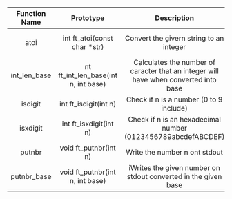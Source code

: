 |Function Name|Prototype|Description|Return Value|
|:--------:|:--------:|:--------:|:--------:|
|atoi|int ft_atoi(const char *str)|Convert the givern string to an integer|The result of the conversion|
|int_len_base|nt ft_int_len_base(int n, int base)|Calculates the number of caracter that an integer will have when converted into base|Lenght|
|isdigit|int ft_isdigit(int n)|Check if n is a number (0 to 9 include)| 1 if true, else 0|
|isxdigit|int ft_isxdigit(int n)|Check if n is an hexadecimal number (0123456789abcdefABCDEF)| 1 if true, else 0|
|putnbr|void ft_putnbr(int n)|Write the number n ont stdout||
|putnbr_base|void ft_putnbr(int n, int base)|iWrites the given number on stdout converted in the given base||
